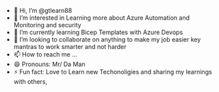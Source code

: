 - 👋 Hi, I’m @gtlearn88
- 👀 I’m interested in Learning more about Azure Automation and Monitoring and security
- 🌱 I’m currently learning Bicep Templates with Azure Devops
- 💞️ I’m looking to collaborate on anything to make my job easier key mantras to work smarter and not harder
- 📫 How to reach me ...
- 😄 Pronouns: Mr/ Da Man
- ⚡ Fun fact: Love to Learn new Techonoligies and sharing my learnings with others,

<!---
gtlearn88/gtlearn88 is a ✨ special ✨ repository because its `README.md` (this file) appears on your GitHub profile.
You can click the Preview link to take a look at your changes.
--->
